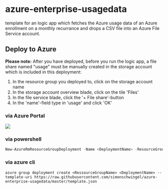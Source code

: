 # azure-enterprise-usagedata
template for an logic app which fetches the Azure usage data of an Azure enrollment on a monthly recurrance and drops a CSV file into an Azure File Service account.

## Deploy to Azure

**Please note:** After you have deployed, before you run the logic app, a file share named "usage" must be manually created in the storage account which is included in this deployment:
1. In the resource group you deployed to, click on the storage account name
2. In the storage account overview blade, click on the tile 'Files'
3. In the file service blade, click the '+ File share'-button
4. In the 'name'-field type in 'usage' and click 'OK'

### via Azure Portal

<a href="https://portal.azure.com/#create/Microsoft.Template/uri/https%3A%2F%2Fraw.githubusercontent.com%2Fsimonschwingel%2Fazure-enterprise-usagedata%2Fmaster%2Ftemplate.json" target="_blank">
    <img src="http://azuredeploy.net/deploybutton.png"/>
</a>

### via powershell

```powershell
New-AzureRmResourceGroupDeployment -Name <DeploymentName> -ResourceGroupName <RessourceGroupName> -TemplateUri https://raw.githubusercontent.com/simonschwingel/azure-enterprise-usagedata/master/template.json
```

### via azure cli
```
azure group deployment create <RessourceGroupName> <DeploymentName> --template-uri https://raw.githubusercontent.com/simonschwingel/azure-enterprise-usagedata/master/template.json
```
